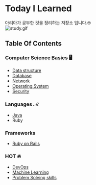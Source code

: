 # Today I Learned
아리아가 공부한 것을 정리하는 저장소 입니다.🤓<br/>
![study.gif](https://i.gifer.com/YK7e.gif)
<br/>

## Table Of Contents
### Computer Science Basics 🖥
- [Data structure](https://github.com/aria-grande/TIL/tree/master/DataStructure)
- [Database](https://github.com/aria-grande/TIL/tree/master/DB)
- [Network](https://github.com/aria-grande/TIL/tree/master/Network)
- [Operating System](https://github.com/aria-grande/TIL/tree/master/OS)
- [Security](https://github.com/aria-grande/TIL/tree/master/Security)

### Languages ℳ
- [Java](https://github.com/aria-grande/TIL/tree/master/Java)
- Ruby

### Frameworks
- [Ruby on Rails](https://github.com/aria-grande/TIL/tree/master/Rails)

### HOT 🔥
- [DevOps](https://github.com/aria-grande/TIL/tree/master/DevOps)
- [Machine Learning](https://github.com/aria-grande/TIL/tree/master/ML)
- [Problem Solving skills](https://github.com/aria-grande/TIL/tree/master/PS)
